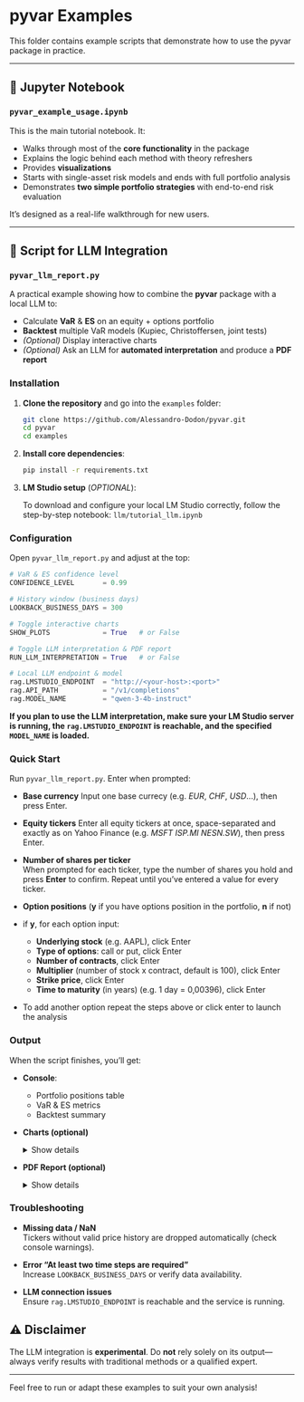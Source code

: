 # pyvar Examples

This folder contains example scripts that demonstrate how to use the pyvar package in practice.

---

## 📘 Jupyter Notebook

### `pyvar_example_usage.ipynb`

This is the main tutorial notebook. It:

- Walks through most of the **core functionality** in the package
- Explains the logic behind each method with theory refreshers
- Provides **visualizations**
- Starts with single-asset risk models and ends with full portfolio analysis
- Demonstrates **two simple portfolio strategies** with end-to-end risk evaluation

It’s designed as a real-life walkthrough for new users.

---

## 🤖 Script for LLM Integration

### `pyvar_llm_report.py`

A practical example showing how to combine the **pyvar** package with a local LLM to:

- Calculate **VaR** & **ES** on an equity + options portfolio  
- **Backtest** multiple VaR models (Kupiec, Christoffersen, joint tests)  
- _(Optional)_ Display interactive charts  
- _(Optional)_ Ask an LLM for **automated interpretation**  and produce a **PDF report** 

### Installation

1. **Clone the repository** and go into the `examples` folder:  
   ```bash
   git clone https://github.com/Alessandro-Dodon/pyvar.git
   cd pyvar
   cd examples

2. **Install core dependencies**:  
   ```bash
   pip install -r requirements.txt

3. **LM Studio setup** (_OPTIONAL_):
   
   To download and configure your local LM Studio correctly, follow the step-by-step notebook:                 `llm/tutorial_llm.ipynb`


### Configuration
Open `pyvar_llm_report.py` and adjust at the top:

```python
# VaR & ES confidence level
CONFIDENCE_LEVEL       = 0.99

# History window (business days)
LOOKBACK_BUSINESS_DAYS = 300

# Toggle interactive charts
SHOW_PLOTS             = True   # or False

# Toggle LLM interpretation & PDF report
RUN_LLM_INTERPRETATION = True   # or False

# Local LLM endpoint & model
rag.LMSTUDIO_ENDPOINT  = "http://<your-host>:<port>"
rag.API_PATH           = "/v1/completions"
rag.MODEL_NAME         = "qwen-3-4b-instruct"
```

**If you plan to use the LLM interpretation, make sure your LM Studio server is **running**, the `rag.LMSTUDIO_ENDPOINT` is reachable, and the specified `MODEL_NAME` is **loaded**.**

### Quick Start
Run `pyvar_llm_report.py`. Enter when prompted:

- **Base currency**
  Input one base currecy (e.g. _EUR_, _CHF_, _USD_...), then press Enter.

- **Equity tickers**
  Enter all equity tickers at once, space-separated and exactly as on Yahoo Finance (e.g. _MSFT_ _ISP.MI_ _NESN.SW_), then press Enter.

- **Number of shares per ticker**  
  When prompted for each ticker, type the number of shares you hold and press **Enter** to confirm. Repeat until you’ve entered a value for every ticker.


- **Option positions** (**y** if you have options position in the portfolio, **n** if not)
 - if **y**, for each option input:
   - **Underlying stock** (e.g. AAPL), click Enter
   - **Type of options**: call or put, click Enter
   - **Number of contracts**, click Enter
   - **Multiplier** (number of stock x contract, default is 100), click Enter
   - **Strike price**, click Enter
   - **Time to maturity** (in years) (e.g. 1 day = 0,00396), click Enter
- To add another option repeat the steps above or click enter to launch the analysis
  

### Output

When the script finishes, you’ll get:

- **Console**:  
  - Portfolio positions table  
  - VaR & ES metrics  
  - Backtest summary  

- **Charts (optional)**  
  <details>
  <summary>Show details</summary>

  If `SHOW_PLOTS = True`, interactive charts will open in your browser.

  </details>

- **PDF Report (optional)**  
  <details>
  <summary>Show details</summary>

  If `RUN_LLM_INTERPRETATION = True`, the LLM interpretation runs automatically and a PDF report is generated (e.g., in `./reports/`).

  </details>
  
### Troubleshooting

- **Missing data / NaN**  
  Tickers without valid price history are dropped automatically (check console warnings).

- **Error “At least two time steps are required”**  
  Increase `LOOKBACK_BUSINESS_DAYS` or verify data availability.

- **LLM connection issues**  
  Ensure `rag.LMSTUDIO_ENDPOINT` is reachable and the service is running.



## ⚠️ Disclaimer

The LLM integration is **experimental**. Do **not** rely solely on its output—always verify results with traditional methods or a qualified expert.  



---

Feel free to run or adapt these examples to suit your own analysis!






